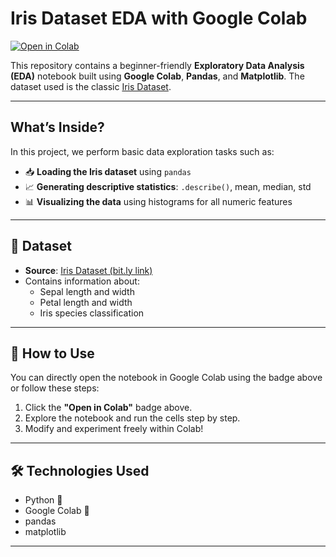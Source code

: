 #  Iris Dataset EDA with Google Colab

[![Open in Colab](https://colab.research.google.com/assets/colab-badge.svg)](https://colab.research.google.com/github/theaadishjain/Google_colab/blob/main/iris_eda.ipynb)

This repository contains a beginner-friendly **Exploratory Data Analysis (EDA)** notebook built using **Google Colab**, **Pandas**, and **Matplotlib**. The dataset used is the classic [Iris Dataset](https://bit.ly/4nejNue).

---

##  What’s Inside?

In this project, we perform basic data exploration tasks such as:

- 📥 **Loading the Iris dataset** using `pandas`
- 📈 **Generating descriptive statistics**: `.describe()`, mean, median, std
- 📊 **Visualizing the data** using histograms for all numeric features

---

## 🧪 Dataset

- **Source**: [Iris Dataset (bit.ly link)](https://bit.ly/4nejNue)
- Contains information about:
  - Sepal length and width
  - Petal length and width
  - Iris species classification

---

## 🚀 How to Use

You can directly open the notebook in Google Colab using the badge above or follow these steps:

1. Click the **"Open in Colab"** badge above.
2. Explore the notebook and run the cells step by step.
3. Modify and experiment freely within Colab!

---

## 🛠 Technologies Used

- Python 🐍
- Google Colab 📒
- pandas
- matplotlib

---
